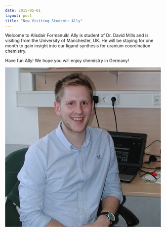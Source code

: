 ```yaml
---
date: 2015-05-01
layout: post
title: "New Visiting Student: Ally"
---
```


Welcome to Alisdair Formanuik! 
Ally is student of Dr. David Mills and is visiting from  the University of Manchester, UK. 
He will be staying for one month to gain insight into our ligand synthesis for uranium coordination chemistry.

Have fun Ally! We hope you will enjoy chemistry in Germany!

![Ally](/assets/img/2017/ally_website.jpg)
